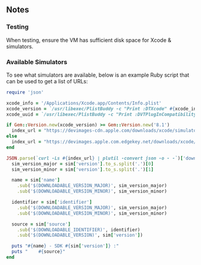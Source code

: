 
## Notes

### Testing

When testing, ensure the VM has sufficient disk space for Xcode & simulators.

### Available Simulators

To see what simulators are available, below is an example Ruby script that can be used to get a list of URLs:
```ruby
require 'json'

xcode_info = '/Applications/Xcode.app/Contents/Info.plist'
xcode_version = `/usr/libexec/PlistBuddy -c "Print :DTXcode" #{xcode_info}`.chomp.to_i.to_s.split(//).join('.')
xcode_uuid = `/usr/libexec/PlistBuddy -c "Print :DVTPlugInCompatibilityUUID" #{xcode_info}`.chomp

if Gem::Version.new(xcode_version) >= Gem::Version.new('8.1')
  index_url = "https://devimages-cdn.apple.com/downloads/xcode/simulators/index-#{xcode_version}-#{xcode_uuid}.dvtdownloadableindex"
else
  index_url = "https://devimages.apple.com.edgekey.net/downloads/xcode/simulators/index-#{xcode_version}-#{xcode_uuid}.dvtdownloadableindex"
end

JSON.parse(`curl -Ls #{index_url} | plutil -convert json -o - -`)['downloadables'].map do |sim|
  sim_version_major = sim['version'].to_s.split('.')[0]
  sim_version_minor = sim['version'].to_s.split('.')[1]

  name = sim['name']
    .sub('$(DOWNLOADABLE_VERSION_MAJOR)', sim_version_major)
    .sub('$(DOWNLOADABLE_VERSION_MINOR)', sim_version_minor)

  identifier = sim['identifier']
    .sub('$(DOWNLOADABLE_VERSION_MAJOR)', sim_version_major)
    .sub('$(DOWNLOADABLE_VERSION_MINOR)', sim_version_minor)

  source = sim['source']
    .sub('$(DOWNLOADABLE_IDENTIFIER)', identifier)
    .sub('$(DOWNLOADABLE_VERSION)', sim['version'])

  puts "#{name} - SDK #{sim['version']} :"
  puts "    #{source}"
end
```
